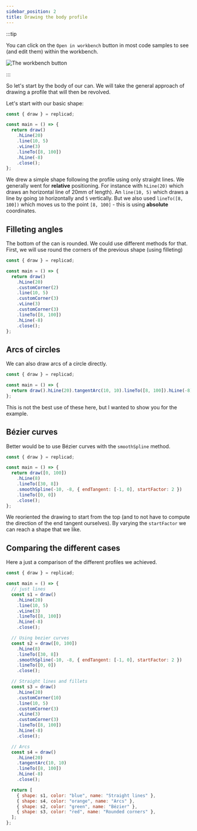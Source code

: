 ```yaml
---
sidebar_position: 2
title: Drawing the body profile
---
```


:::tip

<div style={{display: "flex", flexDirection: "row", justifyContent:
"space-between"}}>

<div style={{maxWidth: "calc(100% - 120px)"}}>

You can click on the `Open in workbench` button in most code samples to see (and
edit them) within the workbench.

</div>

<div style={{width: "100px"}}>
<img src="/img/tutorial/workbench.png" alt="The workbench button" />
</div>
</div>

:::

So let's start by the body of our can. We will take the general approach of
drawing a profile that will then be revolved.

Let's start with our basic shape:

```js withWorkbench
const { draw } = replicad;

const main = () => {
  return draw()
    .hLine(20)
    .line(10, 5)
    .vLine(3)
    .lineTo([8, 100])
    .hLine(-8)
    .close();
};
```

We drew a simple shape following the profile using only straight lines. We
generally went for **relative** positioning. For instance with `hLine(20)` which
draws an horizontal line of 20mm of length). An `line(10, 5)` which draws
a line by going `10` horizontally and `5` vertically. But we also used
`lineTo([8, 100])` which moves us to the point `[8, 100]` - this is using
**absolute** coordinates.

## Filleting angles

The bottom of the can is rounded. We could use different methods for that.
First, we will use round the corners of the previous shape (using filleting)

```js withWorkbench
const { draw } = replicad;

const main = () => {
  return draw()
    .hLine(20)
    .customCorner(2)
    .line(10, 5)
    .customCorner(3)
    .vLine(3)
    .customCorner(3)
    .lineTo([8, 100])
    .hLine(-8)
    .close();
};
```

## Arcs of circles

We can also draw arcs of a circle directly.

```js withWorkbench
const { draw } = replicad;

const main = () => {
  return draw().hLine(20).tangentArc(10, 10).lineTo([8, 100]).hLine(-8).close();
};
```

This is not the best use of these here, but I wanted to show you for the
example.

## Bézier curves

Better would be to use Bézier curves with the `smoothSpline` method.

```js withWorkbench
const { draw } = replicad;

const main = () => {
  return draw([0, 100])
    .hLine(8)
    .lineTo([30, 8])
    .smoothSpline(-10, -8, { endTangent: [-1, 0], startFactor: 2 })
    .lineTo([0, 0])
    .close();
};
```

We reoriented the drawing to start from the top (and to not have to compute the
direction of the end tangent ourselves). By varying the `startFactor` we can
reach a shape that we like.

## Comparing the different cases

Here a just a comparison of the different profiles we achieved.

```js withWorkbench
const { draw } = replicad;

const main = () => {
  // just lines
  const s1 = draw()
    .hLine(20)
    .line(10, 5)
    .vLine(3)
    .lineTo([8, 100])
    .hLine(-8)
    .close();

  // Using bezier curves
  const s2 = draw([0, 100])
    .hLine(8)
    .lineTo([30, 8])
    .smoothSpline(-10, -8, { endTangent: [-1, 0], startFactor: 2 })
    .lineTo([0, 0])
    .close();

  // Straight lines and fillets
  const s3 = draw()
    .hLine(20)
    .customCorner(10)
    .line(10, 5)
    .customCorner(3)
    .vLine(3)
    .customCorner(3)
    .lineTo([8, 100])
    .hLine(-8)
    .close();

  // Arcs
  const s4 = draw()
    .hLine(20)
    .tangentArc(10, 10)
    .lineTo([8, 100])
    .hLine(-8)
    .close();

  return [
    { shape: s1, color: "blue", name: "Straight lines" },
    { shape: s4, color: "orange", name: "Arcs" },
    { shape: s2, color: "green", name: "Bézier" },
    { shape: s3, color: "red", name: "Rounded corners" },
  ];
};
```
